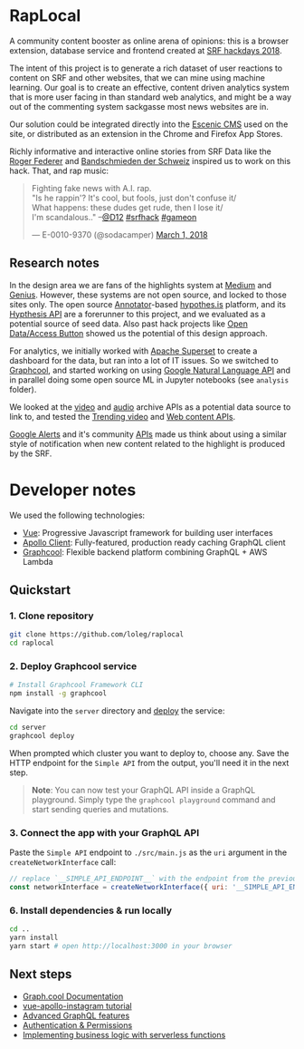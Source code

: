 # RapLocal

A community content booster as online arena of opinions: this is a browser extension, database service and frontend created at [SRF hackdays 2018](http://hackdays.ch).

The intent of this project is to generate a rich dataset of user reactions to content on SRF and other websites, that we can mine using machine learning. Our goal is to create an effective, content driven analytics system that is more user facing in than standard web analytics, and might be a way out of the commenting system sackgasse most news websites are in.

Our solution could be integrated directly into the [Escenic CMS](http://www.escenic.com/solutions/extensibility) used on the site, or distributed as an extension in the Chrome and Firefox App Stores.

Richly informative and interactive online stories from SRF Data like the [Roger Federer](https://www.srf.ch/static/srf-data/data/2018/federer/) and [Bandschmieden der Schweiz](https://srfdata.github.io/2017-11-bands/) inspired us to work on this hack. That, and rap music:

<blockquote class="twitter-tweet" data-partner="tweetdeck"><p lang="en" dir="ltr">Fighting fake news with A.I. rap.<br>&quot;Is he rappin&#39;? It&#39;s cool, but fools, just don&#39;t confuse it/<br>What happens: these dudes get rude, then I lose it/<br>I&#39;m scandalous..&quot; –<a href="https://twitter.com/D12?ref_src=twsrc%5Etfw">@D12</a> <a href="https://twitter.com/hashtag/srfhack?src=hash&amp;ref_src=twsrc%5Etfw">#srfhack</a> <a href="https://twitter.com/hashtag/gameon?src=hash&amp;ref_src=twsrc%5Etfw">#gameon</a></p>&mdash; E-0010-9370 (@sodacamper) <a href="https://twitter.com/sodacamper/status/969175132211220480?ref_src=twsrc%5Etfw">March 1, 2018</a></blockquote>

## Research notes

In the design area we are fans of the highlights system at [Medium](https://medium.com/@laurapippinato/highlights) and [Genius](https://en.wikipedia.org/wiki/Genius_%28website%29#Features). However, these systems are not open source, and locked to those sites only. The open source [Annotator](http://annotatorjs.org/)-based [hypothes.is](https://web.hypothes.is/) platform, and its [Hypthesis API](http://h.readthedocs.io/en/latest/api-reference/#operation/search) are a forerunner to this project, and we evaluated as a potential source of seed data. Also past hack projects like [Open Data/Access Button](http://make.opendata.ch/wiki/project:legal:opendatabutton) showed us the potential of this design approach.

For analytics, we initially worked with [Apache Superset](https://superset.incubator.apache.org/) to create a dashboard for the data, but ran into a lot of IT issues. So we switched to [Graphcool](https://www.graph.cool), and started working on using [Google Natural Language API](https://console.cloud.google.com/apis/api/language.googleapis.com/overview?pli=1) and in parallel doing some open source ML in Jupyter notebooks (see `analysis` folder).

We looked at the [video](https://developer.srgssr.ch/apis/rts-archives/videos) and [audio](https://developer.srgssr.ch/apis/srgssr-audio) archive APIs as a potential data source to link to, and tested the [Trending video](https://developer.srgssr.ch/apis/srgssr-video/trending) and [Web content APIs](https://developer.srgssr.ch/apis/rts-webcontent).

[Google Alerts](https://www.google.com/alerts) and it's community [APIs](https://github.com/adasq/google-alerts-api) made us think about using a similar style of notification when new content related to the highlight is produced by the SRF.

# Developer notes

We used the following technologies:

* [Vue](https://vuejs.org/): Progressive Javascript framework for building user interfaces
* [Apollo Client](https://github.com/apollographql/apollo-client): Fully-featured, production ready caching GraphQL client
* [Graphcool](https://www.graph.cool): Flexible backend platform combining GraphQL + AWS Lambda

## Quickstart

### 1. Clone repository

```sh
git clone https://github.com/loleg/raplocal
cd raplocal
```


### 2. Deploy Graphcool service

```sh
# Install Graphcool Framework CLI
npm install -g graphcool
```

Navigate into the `server` directory and [deploy](https://docs-next.graph.cool/reference/graphcool-cli/commands-aiteerae6l#graphcool-deploy) the service:

```sh
cd server
graphcool deploy
```

When prompted which cluster you want to deploy to, choose any. Save the HTTP endpoint for the `Simple API` from the output, you'll need it in the next step.

> **Note**: You can now test your GraphQL API inside a GraphQL playground. Simply type the `graphcool playground` command and start sending queries and mutations.

### 3. Connect the app with your GraphQL API

Paste the `Simple API` endpoint to `./src/main.js` as the `uri` argument in the `createNetworkInterface` call:

```js
// replace `__SIMPLE_API_ENDPOINT__` with the endpoint from the previous step
const networkInterface = createNetworkInterface({ uri: '__SIMPLE_API_ENDPOINT__' })
```

### 6. Install dependencies & run locally

```sh
cd ..
yarn install
yarn start # open http://localhost:3000 in your browser
```

## Next steps

* [Graph.cool Documentation](https://docs-next.graph.cool)
* [vue-apollo-instagram tutorial](https://www.graph.cool/docs/quickstart/)
* [Advanced GraphQL features](https://www.graph.cool/docs/tutorials/advanced-features-eath7duf7d/)
* [Authentication & Permissions](https://www.graph.cool/docs/reference/authorization/overview-iegoo0heez/)
* [Implementing business logic with serverless functions](https://www.graph.cool/docs/reference/functions/overview-boo6uteemo/)
